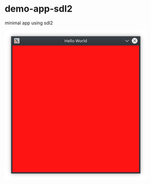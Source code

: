 # demo-app-sdl2
minimal app using sdl2

![img](https://raw.githubusercontent.com/patraanjan23/demo-app-sdl2/master/screenshots/sdl2_window.png)